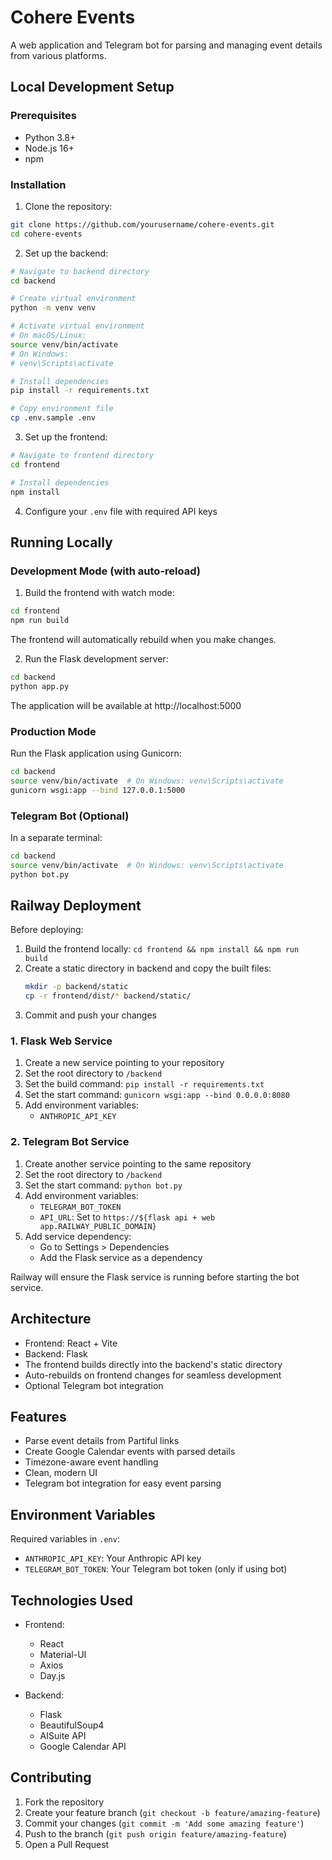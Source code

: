 # Cohere Events

A web application and Telegram bot for parsing and managing event details from various platforms.

## Local Development Setup

### Prerequisites
- Python 3.8+
- Node.js 16+
- npm

### Installation

1. Clone the repository:
```bash
git clone https://github.com/yourusername/cohere-events.git
cd cohere-events
```

2. Set up the backend:
```bash
# Navigate to backend directory
cd backend

# Create virtual environment
python -m venv venv

# Activate virtual environment
# On macOS/Linux:
source venv/bin/activate
# On Windows:
# venv\Scripts\activate

# Install dependencies
pip install -r requirements.txt

# Copy environment file
cp .env.sample .env
```

3. Set up the frontend:
```bash
# Navigate to frontend directory
cd frontend

# Install dependencies
npm install
```

4. Configure your `.env` file with required API keys

## Running Locally

### Development Mode (with auto-reload)

1. Build the frontend with watch mode:
```bash
cd frontend
npm run build
```
The frontend will automatically rebuild when you make changes.

2. Run the Flask development server:
```bash
cd backend
python app.py
```

The application will be available at http://localhost:5000

### Production Mode

Run the Flask application using Gunicorn:
```bash
cd backend
source venv/bin/activate  # On Windows: venv\Scripts\activate
gunicorn wsgi:app --bind 127.0.0.1:5000
```

### Telegram Bot (Optional)
In a separate terminal:
```bash
cd backend
source venv/bin/activate  # On Windows: venv\Scripts\activate
python bot.py
```

## Railway Deployment

Before deploying:
1. Build the frontend locally: `cd frontend && npm install && npm run build`
2. Create a static directory in backend and copy the built files:
   ```bash
   mkdir -p backend/static
   cp -r frontend/dist/* backend/static/
   ```
3. Commit and push your changes

### 1. Flask Web Service
1. Create a new service pointing to your repository
2. Set the root directory to `/backend`
3. Set the build command: `pip install -r requirements.txt`
4. Set the start command: `gunicorn wsgi:app --bind 0.0.0.0:8080`
5. Add environment variables:
   - `ANTHROPIC_API_KEY`

### 2. Telegram Bot Service
1. Create another service pointing to the same repository
2. Set the root directory to `/backend`
3. Set the start command: `python bot.py`
4. Add environment variables:
   - `TELEGRAM_BOT_TOKEN`
   - `API_URL`: Set to `https://${flask api + web app.RAILWAY_PUBLIC_DOMAIN}`
5. Add service dependency:
   - Go to Settings > Dependencies
   - Add the Flask service as a dependency

Railway will ensure the Flask service is running before starting the bot service.

## Architecture

- Frontend: React + Vite
- Backend: Flask
- The frontend builds directly into the backend's static directory
- Auto-rebuilds on frontend changes for seamless development
- Optional Telegram bot integration

## Features

- Parse event details from Partiful links
- Create Google Calendar events with parsed details
- Timezone-aware event handling
- Clean, modern UI
- Telegram bot integration for easy event parsing

## Environment Variables

Required variables in `.env`:
- `ANTHROPIC_API_KEY`: Your Anthropic API key
- `TELEGRAM_BOT_TOKEN`: Your Telegram bot token (only if using bot)

## Technologies Used

- Frontend:
  - React
  - Material-UI
  - Axios
  - Day.js

- Backend:
  - Flask
  - BeautifulSoup4
  - AISuite API
  - Google Calendar API

## Contributing

1. Fork the repository
2. Create your feature branch (`git checkout -b feature/amazing-feature`)
3. Commit your changes (`git commit -m 'Add some amazing feature'`)
4. Push to the branch (`git push origin feature/amazing-feature`)
5. Open a Pull Request